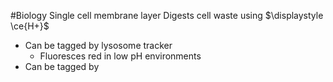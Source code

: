 #Biology
Single cell membrane layer
Digests cell waste using $\displaystyle \ce{H+}$
* Can be tagged by lysosome tracker
	* Fluoresces red in low pH environments
* Can be tagged by 